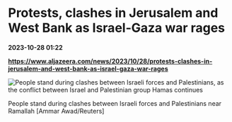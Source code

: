 # Protests, clashes in Jerusalem and West Bank as Israel-Gaza war rages

**2023-10-28 01:22**

**https://www.aljazeera.com/news/2023/10/28/protests-clashes-in-jerusalem-and-west-bank-as-israel-gaza-war-rages**

![People stand during clashes between Israeli forces and Palestinians, as the conflict between Israel and Palestinian group Hamas continues](https://www.aljazeera.com/wp-content/uploads/2023/10/2023-10-27T134121Z_1745959664_RC2114AA11FJ_RTRMADP_3_ISRAEL-PALESTINIANS-WEST-BANK-PROTEST-1698450826.jpg?resize=770%2C513&quality=80)

People stand during clashes between Israeli forces and Palestinians near Ramallah \[Ammar Awad/Reuters\]